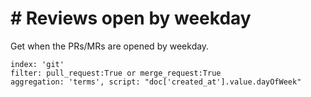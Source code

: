 # \# Reviews open by weekday

Get when the PRs/MRs are opened by weekday.

```
index: 'git'
filter: pull_request:True or merge_request:True
aggregation: 'terms', script: "doc['created_at'].value.dayOfWeek"
```
